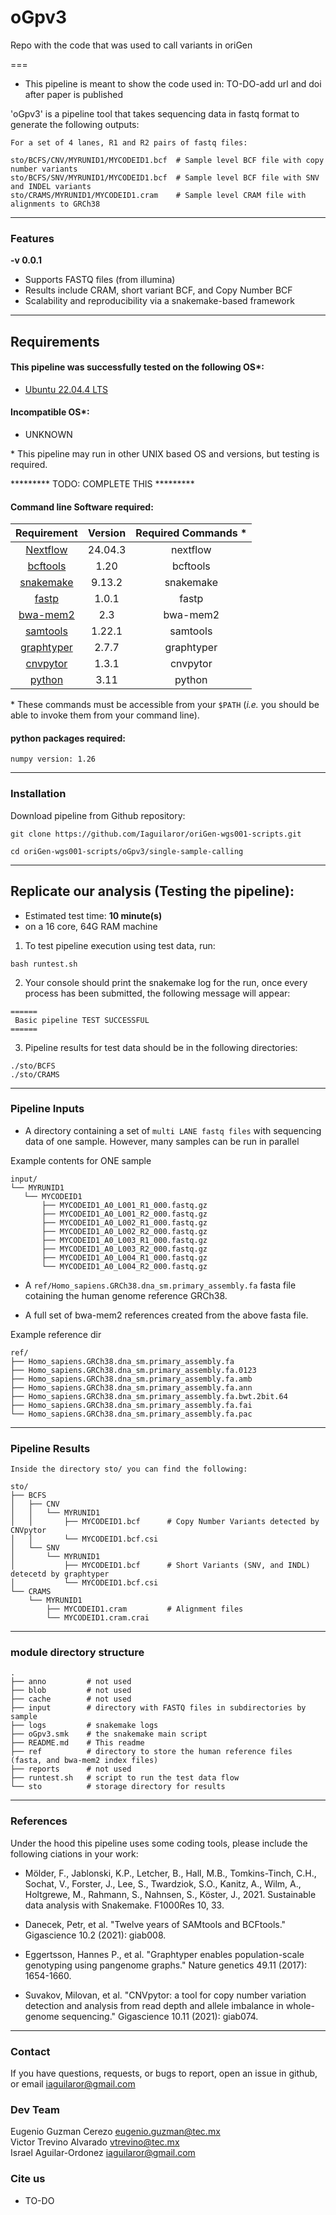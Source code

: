 # oGpv3
Repo with the code that was used to call variants in oriGen

===  

- This pipeline is meant to show the code used in: TO-DO-add url and doi after paper is published

'oGpv3' is a pipeline tool that takes sequencing data in fastq format to generate the following outputs:  

````
For a set of 4 lanes, R1 and R2 pairs of fastq files:  

sto/BCFS/CNV/MYRUNID1/MYCODEID1.bcf  # Sample level BCF file with copy number variants  
sto/BCFS/SNV/MYRUNID1/MYCODEID1.bcf  # Sample level BCF file with SNV and INDEL variants  
sto/CRAMS/MYRUNID1/MYCODEID1.cram    # Sample level CRAM file with alignments to GRCh38  
````

---

### Features
  **-v 0.0.1**

* Supports FASTQ files (from illumina)
* Results include CRAM, short variant BCF, and Copy Number BCF
* Scalability and reproducibility via a snakemake-based framework   

---

## Requirements
#### This pipeline was successfully tested on the following OS*:  
* [Ubuntu 22.04.4 LTS](https://releases.ubuntu.com/focal/)

#### Incompatible OS*:
* UNKNOWN  

\* This pipeline may run in other UNIX based OS and versions, but testing is required.  

********* TODO: COMPLETE THIS *********

#### Command line Software required:
| Requirement | Version  | Required Commands * |
|:---------:|:--------:|:-------------------:|
| [Nextflow](https://www.nextflow.io/docs/latest/getstarted.html) | 24.04.3 | nextflow |
| [bcftools](https://anaconda.org/bioconda/bcftools) | 1.20 | bcftools |
| [snakemake](https://anaconda.org/bioconda/snakemake) | 9.13.2 | snakemake |
| [fastp](https://anaconda.org/bioconda/fastp) | 1.0.1 | fastp |
| [bwa-mem2](https://anaconda.org/bioconda/bwa-mem2) | 2.3 | bwa-mem2 |
| [samtools](https://anaconda.org/bioconda/samtools) | 1.22.1 | samtools |
| [graphtyper](https://anaconda.org/bioconda/graphtyper) | 2.7.7 | graphtyper |
| [cnvpytor](https://anaconda.org/bioconda/cnvpytor) | 1.3.1 | cnvpytor |
| [python](https://anaconda.org/anaconda/python/files?version=3.11.4) | 3.11 | python |

\* These commands must be accessible from your `$PATH` (*i.e.* you should be able to invoke them from your command line).  

#### python packages required:

```
numpy version: 1.26  
```

---

### Installation
Download pipeline from Github repository:  
```
git clone https://github.com/Iaguilaror/oriGen-wgs001-scripts.git

cd oriGen-wgs001-scripts/oGpv3/single-sample-calling
```
---


## Replicate our analysis (Testing the pipeline):

* Estimated test time:  **10 minute(s)**  
* on a 16 core, 64G RAM machine  

1. To test pipeline execution using test data, run:  
```
bash runtest.sh
```

2. Your console should print the snakemake log for the run, once every process has been submitted, the following message will appear:  
```
======
 Basic pipeline TEST SUCCESSFUL
======
```

3. Pipeline results for test data should be in the following directories:  
```
./sto/BCFS
./sto/CRAMS
```
---


### Pipeline Inputs

* A directory containing a set of `multi LANE fastq files` with sequencing data of one sample. However, many samples can be run in parallel

Example contents for ONE sample  
```
input/
└── MYRUNID1
   └── MYCODEID1
       ├── MYCODEID1_A0_L001_R1_000.fastq.gz
       ├── MYCODEID1_A0_L001_R2_000.fastq.gz
       ├── MYCODEID1_A0_L002_R1_000.fastq.gz
       ├── MYCODEID1_A0_L002_R2_000.fastq.gz
       ├── MYCODEID1_A0_L003_R1_000.fastq.gz
       ├── MYCODEID1_A0_L003_R2_000.fastq.gz
       ├── MYCODEID1_A0_L004_R1_000.fastq.gz
       └── MYCODEID1_A0_L004_R2_000.fastq.gz
```  

* A `ref/Homo_sapiens.GRCh38.dna_sm.primary_assembly.fa` fasta file cotaining the human genome reference GRCh38.  

* A full set of bwa-mem2 references created from the above fasta file.  

Example reference dir
```
ref/
├── Homo_sapiens.GRCh38.dna_sm.primary_assembly.fa
├── Homo_sapiens.GRCh38.dna_sm.primary_assembly.fa.0123
├── Homo_sapiens.GRCh38.dna_sm.primary_assembly.fa.amb
├── Homo_sapiens.GRCh38.dna_sm.primary_assembly.fa.ann
├── Homo_sapiens.GRCh38.dna_sm.primary_assembly.fa.bwt.2bit.64
├── Homo_sapiens.GRCh38.dna_sm.primary_assembly.fa.fai
└── Homo_sapiens.GRCh38.dna_sm.primary_assembly.fa.pac
```  

---

### Pipeline Results

```
Inside the directory sto/ you can find the following:  

sto/
├── BCFS
│   ├── CNV
│   │   └── MYRUNID1
│   │       ├── MYCODEID1.bcf      # Copy Number Variants detected by CNVpytor
│   │       └── MYCODEID1.bcf.csi
│   └── SNV
│       └── MYRUNID1
│           ├── MYCODEID1.bcf      # Short Variants (SNV, and INDL) detecetd by graphtyper
│           └── MYCODEID1.bcf.csi
└── CRAMS
    └── MYRUNID1
        ├── MYCODEID1.cram         # Alignment files
        └── MYCODEID1.cram.crai
```


---

### module directory structure

````
.
├── anno         # not used
├── blob         # not used
├── cache        # not used
├── input        # directory with FASTQ files in subdirectories by sample
├── logs         # snakemake logs
├── oGpv3.smk    # the snakemake main script
├── README.md    # This readme
├── ref          # directory to store the human reference files (fasta, and bwa-mem2 index files)
├── reports      # not used
├── runtest.sh   # script to run the test data flow
└── sto          # storage directory for results
````

---
### References
Under the hood this pipeline uses some coding tools, please include the following ciations in your work:

* Mölder, F., Jablonski, K.P., Letcher, B., Hall, M.B., Tomkins-Tinch, C.H., Sochat, V., Forster, J., Lee, S., Twardziok, S.O., Kanitz, A., Wilm, A., Holtgrewe, M., Rahmann, S., Nahnsen, S., Köster, J., 2021. Sustainable data analysis with Snakemake. F1000Res 10, 33.  

* Danecek, Petr, et al. "Twelve years of SAMtools and BCFtools." Gigascience 10.2 (2021): giab008.

* Eggertsson, Hannes P., et al. "Graphtyper enables population-scale genotyping using pangenome graphs." Nature genetics 49.11 (2017): 1654-1660.  

* Suvakov, Milovan, et al. "CNVpytor: a tool for copy number variation detection and analysis from read depth and allele imbalance in whole-genome sequencing." Gigascience 10.11 (2021): giab074.  
---

### Contact
If you have questions, requests, or bugs to report, open an issue in github, or email <iaguilaror@gmail.com>

### Dev Team
Eugenio Guzman Cerezo <eugenio.guzman@tec.mx>   
Victor Trevino Alvarado <vtrevino@tec.mx>   
Israel Aguilar-Ordonez <iaguilaror@gmail.com>   

### Cite us
- TO-DO
